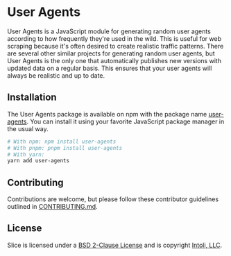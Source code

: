 # User Agents

User Agents is a JavaScript module for generating random user agents according to how frequently they're used in the wild.
This is useful for web scraping because it's often desired to create realistic traffic patterns.
There are several other similar projects for generating random user agents, but User Agents is the only one that automatically publishes new versions with updated data on a regular basis.
This ensures that your user agents will always be realistic and up to date.


## Installation

The User Agents package is available on npm with the package name [user-agents](https://npmjs.com/package/user-agents).
You can install it using your favorite JavaScript package manager in the usual way.

```bash
# With npm: npm install user-agents
# With pnpm: pnpm install user-agents
# With yarn:
yarn add user-agents
```

## Contributing

Contributions are welcome, but please follow these contributor guidelines outlined in [CONTRIBUTING.md](CONTRIBUTING.md).


## License

Slice is licensed under a [BSD 2-Clause License](LICENSE) and is copyright [Intoli, LLC](https://intoli.com).
